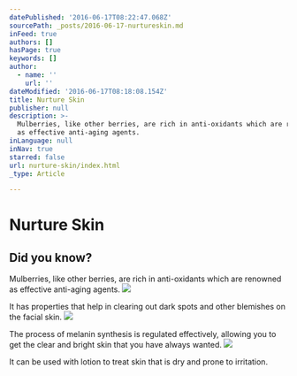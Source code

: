 ```yaml
---
datePublished: '2016-06-17T08:22:47.068Z'
sourcePath: _posts/2016-06-17-nurtureskin.md
inFeed: true
authors: []
hasPage: true
keywords: []
author:
  - name: ''
    url: ''
dateModified: '2016-06-17T08:18:08.154Z'
title: Nurture Skin
publisher: null
description: >-
  Mulberries, like other berries, are rich in anti-oxidants which are renowned
  as effective anti-aging agents.
inLanguage: null
inNav: true
starred: false
url: nurture-skin/index.html
_type: Article

---
```

# Nurture Skin

## Did you know?

Mulberries, like other berries, are rich in anti-oxidants which are renowned as effective anti-aging agents.
![](https://the-grid-user-content.s3-us-west-2.amazonaws.com/6f117122-992f-41ab-b317-2db364d661e7.png)

It has properties that help in clearing out dark spots and other blemishes on the facial skin.
![](https://the-grid-user-content.s3-us-west-2.amazonaws.com/5c9df018-6906-469d-9905-3cf0e15a0492.png)

The process of melanin synthesis is regulated effectively, allowing you to get the clear and bright skin that you have always wanted.
![ ](https://the-grid-user-content.s3-us-west-2.amazonaws.com/981740d4-1008-4ecc-9801-df9ed3281703.png)

It can be used with lotion to treat skin that is dry and prone to irritation.